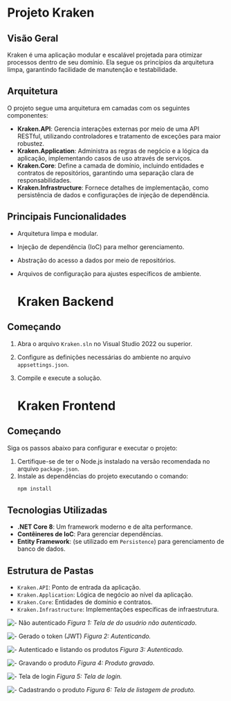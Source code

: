 
# Projeto Kraken

## Visão Geral
Kraken é uma aplicação modular e escalável projetada para otimizar processos dentro de seu domínio. Ela segue os princípios da arquitetura limpa, garantindo facilidade de manutenção e testabilidade.

## Arquitetura
O projeto segue uma arquitetura em camadas com os seguintes componentes:
- **Kraken.API**: Gerencia interações externas por meio de uma API RESTful, utilizando controladores e tratamento de exceções para maior robustez.
- **Kraken.Application**: Administra as regras de negócio e a lógica da aplicação, implementando casos de uso através de serviços.
- **Kraken.Core**: Define a camada de domínio, incluindo entidades e contratos de repositórios, garantindo uma separação clara de responsabilidades.
- **Kraken.Infrastructure**: Fornece detalhes de implementação, como persistência de dados e configurações de injeção de dependência.

## Principais Funcionalidades
- Arquitetura limpa e modular.
- Injeção de dependência (IoC) para melhor gerenciamento.
- Abstração do acesso a dados por meio de repositórios.
- Arquivos de configuração para ajustes específicos de ambiente.

  # Kraken Backend
  
## Começando
1. Abra o arquivo `Kraken.sln` no Visual Studio 2022 ou superior.
2. Configure as definições necessárias do ambiente no arquivo `appsettings.json`.
3. Compile e execute a solução.

   # Kraken Frontend

## Começando

Siga os passos abaixo para configurar e executar o projeto:

1. Certifique-se de ter o Node.js instalado na versão recomendada no arquivo `package.json`.
2. Instale as dependências do projeto executando o comando:
   ```bash
   npm install

## Tecnologias Utilizadas
- **.NET Core 8**: Um framework moderno e de alta performance.
- **Contêineres de IoC**: Para gerenciar dependências.
- **Entity Framework**: (se utilizado em `Persistence`) para gerenciamento de banco de dados.

## Estrutura de Pastas
- `Kraken.API`: Ponto de entrada da aplicação.
- `Kraken.Application`: Lógica de negócio ao nível da aplicação.
- `Kraken.Core`: Entidades de domínio e contratos.
- `Kraken.Infrastructure`: Implementações específicas de infraestrutura.

![- Não autenticado](/imagens/nao-autenticado.png)
*Figura 1: Tela de do usuário não autenticado.*

![- Gerado o token (JWT)](/imagens/token.png)
*Figura 2: Autenticando.*

![- Autenticado e listando os produtos](/imagens/autenticado.png)
*Figura 3: Autenticado.*

![- Gravando o produto](/imagens/grava-produto.png)
*Figura 4: Produto gravado.*

![- Tela de login](/imagens/tela-login.jpg)
*Figura 5: Tela de login.*

![- Cadastrando o produto](/imagens/listage-produtos.jpg)
*Figura 6: Tela de listagem de produto.*

